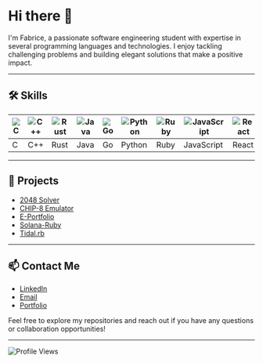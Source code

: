 # Hi there 👋

I'm Fabrice, a passionate software engineering student with expertise in several programming languages and technologies. I enjoy tackling challenging problems and building elegant solutions that make a positive impact.

---

## 🛠 Skills

| ![C](https://img.shields.io/badge/-C-00599C?style=flat-square&logo=C&logoColor=white) | ![C++](https://img.shields.io/badge/-C++-00599C?style=flat-square&logo=c%2B%2B&logoColor=white) | ![Rust](https://img.shields.io/badge/-Rust-000000?style=flat-square&logo=rust&logoColor=white) | ![Java](https://img.shields.io/badge/Java-%23ED8B00.svg?logo=openjdk&logoColor=white) | ![Go](https://img.shields.io/badge/-Go-00ADD8?style=flat-square&logo=go&logoColor=white) |  ![Python](https://img.shields.io/badge/-Python-3776AB?style=flat-square&logo=python&logoColor=white) | ![Ruby](https://img.shields.io/badge/-Ruby-CC342D?style=flat-square&logo=ruby&logoColor=white) |  ![JavaScript](https://img.shields.io/badge/-JavaScript-F7DF1E?style=flat-square&logo=javascript&logoColor=black) | ![React](https://img.shields.io/badge/-React-61DAFB?style=flat-square&logo=react&logoColor=black) | ![Dart](https://img.shields.io/badge/-Dart-0175C2?style=flat-square&logo=dart&logoColor=white) | ![Flutter](https://img.shields.io/badge/-Flutter-02569B?style=flat-square&logo=flutter&logoColor=white) | 
|---|---|---|---|---|---|---|---|---|---|---|
| C | C++ | Rust | Java | Go | Python | Ruby | JavaScript | React | Dart | Flutter |

---

## 📂 Projects

- [2048 Solver](https://github.com/fabricerenard12/2048-Solver-but-better)
- [CHIP-8 Emulator](https://github.com/fabricerenard12/chip8-emu)
- [E-Portfolio](https://github.com/fabricerenard12/eportfolio)
- [Solana-Ruby](https://github.com/fabricerenard12/solana-ruby)
- [Tidal.rb](https://github.com/fabricerenard12/tidal.rb)

---

## 📫 Contact Me

- [LinkedIn](https://www.linkedin.com/in/fabrice-renard-94b366204/)
- [Email](mailto:fabrice.renard12@outlook.com)
- [Portfolio](https://fabricerenard.vercel.app/)

Feel free to explore my repositories and reach out if you have any questions or collaboration opportunities!

---

![Profile Views](https://komarev.com/ghpvc/?username=fabricerenard12&style=flat-square)
